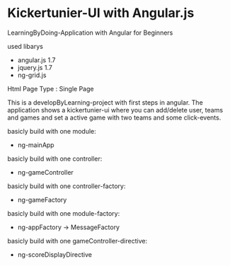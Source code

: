 Kickertunier-UI with Angular.js
====================

LearningByDoing-Application with Angular for Beginners

used libarys

- angular.js 1.7
- jquery.js 1.7
- ng-grid.js

Html Page Type : Single Page

This is a developByLearning-project with first steps in angular. The application shows
a kickertunier-ui where you can add/delete user, teams and games and set a active game with
two teams and some click-events.

basicly build with one module:
- ng-mainApp

basicly build with one controller:
- ng-gameController

basicly build with one controller-factory:
- ng-gameFactory

basicly build with one module-factory:
- ng-appFactory -> MessageFactory

basicly build with one gameController-directive:
- ng-scoreDisplayDirective



